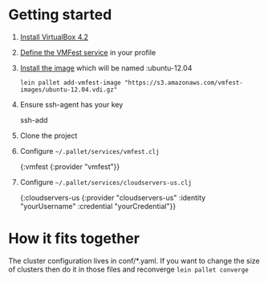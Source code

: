 # Getting started

1. [Install VirtualBox 4.2](https://github.com/tbatchelli/vmfest#install-virtualbox-42x)
2. [Define the VMFest service](https://github.com/pallet/pallet-vmfest#defining-the-compute-service) in your profile
3. [Install the image](https://github.com/pallet/pallet-vmfest#usage) which will be named :ubuntu-12.04

    `lein pallet add-vmfest-image "https://s3.amazonaws.com/vmfest-images/ubuntu-12.04.vdi.gz"`

4. Ensure ssh-agent has your key

    ssh-add

5. Clone the project
6. Configure `~/.pallet/services/vmfest.clj`

    {:vmfest {:provider "vmfest"}}

7. Configure `~/.pallet/services/cloudservers-us.clj`

    {:cloudservers-us {:provider "cloudservers-us"
                       :identity "yourUsername"
                       :credential "yourCredential"}}

# How it fits together

The cluster configuration lives in conf/*.yaml. If you want to change the size of clusters then do it in those files and reconverge `lein pallet converge`

